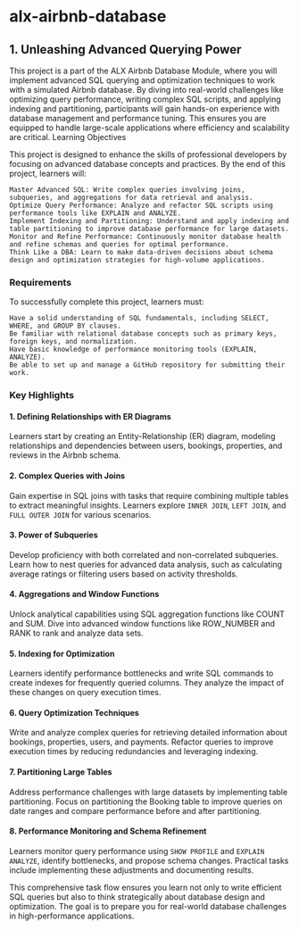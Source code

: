 # alx-airbnb-database

## 1. Unleashing Advanced Querying Power

This project is a part of the ALX Airbnb Database Module, where you will implement advanced SQL querying and optimization techniques to work with a simulated Airbnb database. By diving into real-world challenges like optimizing query performance, writing complex SQL scripts, and applying indexing and partitioning, participants will gain hands-on experience with database management and performance tuning. This ensures you are equipped to handle large-scale applications where efficiency and scalability are critical.
Learning Objectives

This project is designed to enhance the skills of professional developers by focusing on advanced database concepts and practices. By the end of this project, learners will:

    Master Advanced SQL: Write complex queries involving joins, subqueries, and aggregations for data retrieval and analysis.
    Optimize Query Performance: Analyze and refactor SQL scripts using performance tools like EXPLAIN and ANALYZE.
    Implement Indexing and Partitioning: Understand and apply indexing and table partitioning to improve database performance for large datasets.
    Monitor and Refine Performance: Continuously monitor database health and refine schemas and queries for optimal performance.
    Think Like a DBA: Learn to make data-driven decisions about schema design and optimization strategies for high-volume applications.

### Requirements

To successfully complete this project, learners must:

    Have a solid understanding of SQL fundamentals, including SELECT, WHERE, and GROUP BY clauses.
    Be familiar with relational database concepts such as primary keys, foreign keys, and normalization.
    Have basic knowledge of performance monitoring tools (EXPLAIN, ANALYZE).
    Be able to set up and manage a GitHub repository for submitting their work.

### Key Highlights
#### 1. Defining Relationships with ER Diagrams

Learners start by creating an Entity-Relationship (ER) diagram, modeling relationships and dependencies between users, bookings, properties, and reviews in the Airbnb schema.
#### 2. Complex Queries with Joins

Gain expertise in SQL joins with tasks that require combining multiple tables to extract meaningful insights. Learners explore `INNER JOIN`, `LEFT JOIN`, and `FULL OUTER JOIN` for various scenarios.
#### 3. Power of Subqueries

Develop proficiency with both correlated and non-correlated subqueries. Learn how to nest queries for advanced data analysis, such as calculating average ratings or filtering users based on activity thresholds.
#### 4. Aggregations and Window Functions

Unlock analytical capabilities using SQL aggregation functions like COUNT and SUM. Dive into advanced window functions like ROW_NUMBER and RANK to rank and analyze data sets.
#### 5. Indexing for Optimization

Learners identify performance bottlenecks and write SQL commands to create indexes for frequently queried columns. They analyze the impact of these changes on query execution times.
#### 6. Query Optimization Techniques

Write and analyze complex queries for retrieving detailed information about bookings, properties, users, and payments. Refactor queries to improve execution times by reducing redundancies and leveraging indexing.
#### 7. Partitioning Large Tables

Address performance challenges with large datasets by implementing table partitioning. Focus on partitioning the Booking table to improve queries on date ranges and compare performance before and after partitioning.
#### 8. Performance Monitoring and Schema Refinement

Learners monitor query performance using `SHOW PROFILE` and `EXPLAIN ANALYZE`, identify bottlenecks, and propose schema changes. Practical tasks include implementing these adjustments and documenting results.

This comprehensive task flow ensures you learn not only to write efficient SQL queries but also to think strategically about database design and optimization. The goal is to prepare you for real-world database challenges in high-performance applications.
